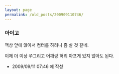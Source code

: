 ```yaml
---
layout: page
permalink: /old_posts/200909110746/
---
```


### 아이고

책상 앞에 앉아서 컴터를 하려니 좀 살 것 같네.

이제 더 이상 쭈그리고 어깨랑 허리 아프게 있지 않아도 된다. 





- 2009/09/11 07:46 에 작성